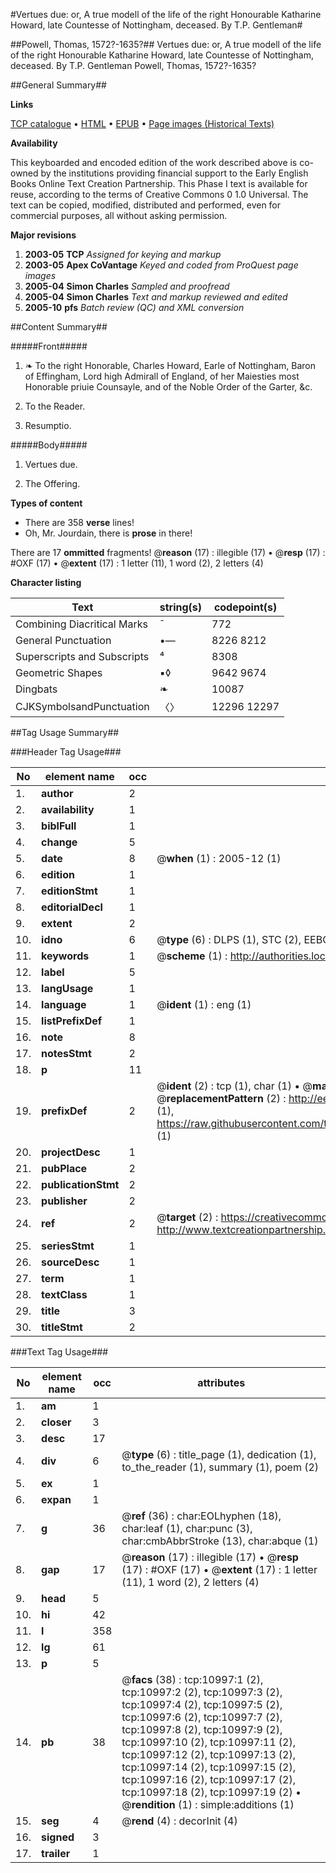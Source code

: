 #Vertues due: or, A true modell of the life of the right Honourable Katharine Howard, late Countesse of Nottingham, deceased. By T.P. Gentleman#

##Powell, Thomas, 1572?-1635?##
Vertues due: or, A true modell of the life of the right Honourable Katharine Howard, late Countesse of Nottingham, deceased. By T.P. Gentleman
Powell, Thomas, 1572?-1635?

##General Summary##

**Links**

[TCP catalogue](http://www.ota.ox.ac.uk/tcp/)  • 
[HTML](http://tei.it.ox.ac.uk/tcp/Texts-HTML/free/A09/A09906.html)  • 
[EPUB](http://tei.it.ox.ac.uk/tcp/Texts-EPUB/free/A09/A09906.epub) • 
[Page images (Historical Texts)](https://data.historicaltexts.jisc.ac.uk/view?pubId=eebo-99846059e&pageId=eebo-99846059e-10997-1)

**Availability**

This keyboarded and encoded edition of the
	       work described above is co-owned by the institutions
	       providing financial support to the Early English Books
	       Online Text Creation Partnership. This Phase I text is
	       available for reuse, according to the terms of Creative
	       Commons 0 1.0 Universal. The text can be copied,
	       modified, distributed and performed, even for
	       commercial purposes, all without asking permission.

**Major revisions**

1. __2003-05__ __TCP__ *Assigned for keying and markup*
1. __2003-05__ __Apex CoVantage__ *Keyed and coded from ProQuest page images*
1. __2005-04__ __Simon Charles__ *Sampled and proofread*
1. __2005-04__ __Simon Charles__ *Text and markup reviewed and edited*
1. __2005-10__ __pfs__ *Batch review (QC) and XML conversion*

##Content Summary##

#####Front#####

1. ❧ To the right Honorable, Charles Howard, Earle of Nottingham, Baron of Effingham, Lord high Admirall of England, of her Maiesties most Honorable priuie Counsayle, and of the Noble Order of the Garter, &c.

1. To the Reader.

1. Resumptio.

#####Body#####

1. Vertues due.

1. The Offering.

**Types of content**

  * There are 358 **verse** lines!
  * Oh, Mr. Jourdain, there is **prose** in there!

There are 17 **ommitted** fragments! 
 @__reason__ (17) : illegible (17)  •  @__resp__ (17) : #OXF (17)  •  @__extent__ (17) : 1 letter (11), 1 word (2), 2 letters (4)

**Character listing**


|Text|string(s)|codepoint(s)|
|---|---|---|
|Combining             Diacritical Marks|̄|772|
|General Punctuation|•—|8226 8212|
|Superscripts             and Subscripts|⁴|8308|
|Geometric Shapes|▪◊|9642 9674|
|Dingbats|❧|10087|
|CJKSymbolsandPunctuation|〈〉|12296 12297|

##Tag Usage Summary##

###Header Tag Usage###

|No|element name|occ|attributes|
|---|---|---|---|
|1.|__author__|2||
|2.|__availability__|1||
|3.|__biblFull__|1||
|4.|__change__|5||
|5.|__date__|8| @__when__ (1) : 2005-12 (1)|
|6.|__edition__|1||
|7.|__editionStmt__|1||
|8.|__editorialDecl__|1||
|9.|__extent__|2||
|10.|__idno__|6| @__type__ (6) : DLPS (1), STC (2), EEBO-CITATION (1), PROQUEST (1), VID (1)|
|11.|__keywords__|1| @__scheme__ (1) : http://authorities.loc.gov/ (1)|
|12.|__label__|5||
|13.|__langUsage__|1||
|14.|__language__|1| @__ident__ (1) : eng (1)|
|15.|__listPrefixDef__|1||
|16.|__note__|8||
|17.|__notesStmt__|2||
|18.|__p__|11||
|19.|__prefixDef__|2| @__ident__ (2) : tcp (1), char (1)  •  @__matchPattern__ (2) : ([0-9\-]+):([0-9IVX]+) (1), (.+) (1)  •  @__replacementPattern__ (2) : http://eebo.chadwyck.com/downloadtiff?vid=$1&page=$2 (1), https://raw.githubusercontent.com/textcreationpartnership/Texts/master/tcpchars.xml#$1 (1)|
|20.|__projectDesc__|1||
|21.|__pubPlace__|2||
|22.|__publicationStmt__|2||
|23.|__publisher__|2||
|24.|__ref__|2| @__target__ (2) : https://creativecommons.org/publicdomain/zero/1.0/ (1), http://www.textcreationpartnership.org/docs/. (1)|
|25.|__seriesStmt__|1||
|26.|__sourceDesc__|1||
|27.|__term__|1||
|28.|__textClass__|1||
|29.|__title__|3||
|30.|__titleStmt__|2||


###Text Tag Usage###

|No|element name|occ|attributes|
|---|---|---|---|
|1.|__am__|1||
|2.|__closer__|3||
|3.|__desc__|17||
|4.|__div__|6| @__type__ (6) : title_page (1), dedication (1), to_the_reader (1), summary (1), poem (2)|
|5.|__ex__|1||
|6.|__expan__|1||
|7.|__g__|36| @__ref__ (36) : char:EOLhyphen (18), char:leaf (1), char:punc (3), char:cmbAbbrStroke (13), char:abque (1)|
|8.|__gap__|17| @__reason__ (17) : illegible (17)  •  @__resp__ (17) : #OXF (17)  •  @__extent__ (17) : 1 letter (11), 1 word (2), 2 letters (4)|
|9.|__head__|5||
|10.|__hi__|42||
|11.|__l__|358||
|12.|__lg__|61||
|13.|__p__|5||
|14.|__pb__|38| @__facs__ (38) : tcp:10997:1 (2), tcp:10997:2 (2), tcp:10997:3 (2), tcp:10997:4 (2), tcp:10997:5 (2), tcp:10997:6 (2), tcp:10997:7 (2), tcp:10997:8 (2), tcp:10997:9 (2), tcp:10997:10 (2), tcp:10997:11 (2), tcp:10997:12 (2), tcp:10997:13 (2), tcp:10997:14 (2), tcp:10997:15 (2), tcp:10997:16 (2), tcp:10997:17 (2), tcp:10997:18 (2), tcp:10997:19 (2)  •  @__rendition__ (1) : simple:additions (1)|
|15.|__seg__|4| @__rend__ (4) : decorInit (4)|
|16.|__signed__|3||
|17.|__trailer__|1||
